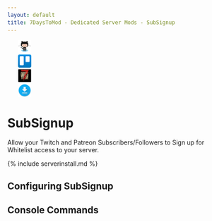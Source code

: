 ```yaml
---
layout: default
title: 7DaysToMod - Dedicated Server Mods - SubSignup
---
```

<ul style="list-style: none;">
	<li class="link-toolbar-right">
		<a href="https://github.com/7DaysToMod/SubSignup" class="social-icon" target="_blank" title="View on Github">
			<img src="/images/Octocat.png" height="30">
		</a>
	</li>
	<li class="link-toolbar-right">
		<a href="https://trello.com/b/qj0j8dNj/subsignup" class="social-icon" target="_blank" title="TODO List on Trello">
			<img src="/images/trello.png" height="30">
		</a>
	</li>
	<li class="link-toolbar-right">
		<a href="http://7daystodie.com/forums/" class="social-icon" target="_blank" title="7DaysToDie.com Forum Post">
			<img src="/images/placeholder_small.png" height="30">
		</a>
	</li>
	<li class="link-toolbar-right">
		<a href="https://github.com/7DaysToMod/SubSignup/releases" class="social-icon" target="_blank" title="Downloads">
			<img src="/images/download.png" height="30">
		</a>
	</li>
</ul>

# SubSignup

Allow your Twitch and Patreon Subscribers/Followers to Sign up for Whitelist access to your server.

{% include serverinstall.md %}

## Configuring SubSignup

## Console Commands


